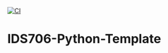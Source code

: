 [![CI](https://github.com/yuchenz427/IDS706-Python-Template/actions/workflows/cicd.yml/badge.svg)](https://github.com/yuchenz427/IDS706-Python-Template/actions/workflows/cicd.yml)
# IDS706-Python-Template